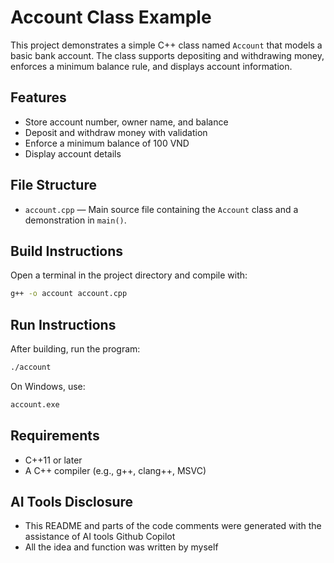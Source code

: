 # Account Class Example

This project demonstrates a simple C++ class named `Account` that models a basic bank account. The class supports depositing and withdrawing money, enforces a minimum balance rule, and displays account information.

## Features

- Store account number, owner name, and balance
- Deposit and withdraw money with validation
- Enforce a minimum balance of 100 VND
- Display account details

## File Structure

- `account.cpp` — Main source file containing the `Account` class and a demonstration in `main()`.

## Build Instructions

Open a terminal in the project directory and compile with:

```sh
g++ -o account account.cpp
```

## Run Instructions

After building, run the program:

```sh
./account
```

On Windows, use:

```sh
account.exe
```

## Requirements

- C++11 or later
- A C++ compiler (e.g., g++, clang++, MSVC)

## AI Tools Disclosure
- This README and parts of the code comments were generated with the assistance of AI tools Github Copilot
- All the idea and function was written by myself
